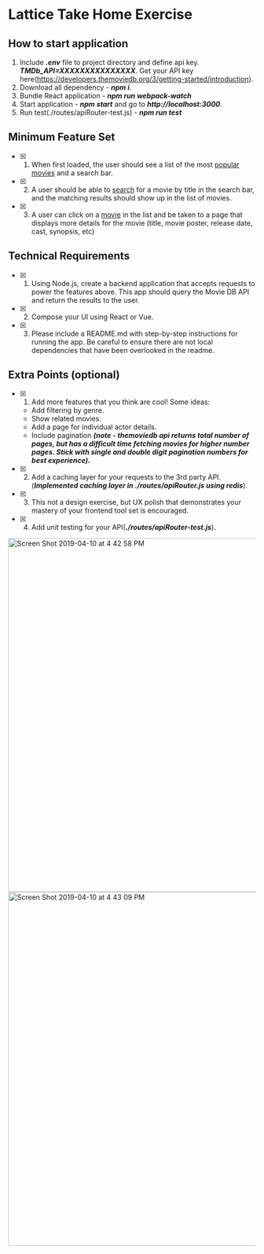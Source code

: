 # Lattice Take Home Exercise

## How to start application
1. Include ***.env*** file to project directory and define api key. ***TMDb_API=XXXXXXXXXXXXXXX***. Get your API key here(https://developers.themoviedb.org/3/getting-started/introduction).
2. Download all dependency - ***npm i***.
3. Bundle React application - ***npm run webpack-watch***
4. Start application - ***npm start*** and go to ***http://localhost:3000***.
5. Run test(./routes/apiRouter-test.js) - ***npm run test***

## Minimum Feature Set

- [x] 1. When first loaded, the user should see a list of the most [popular movies](https://developers.themoviedb.org/3/movies/get-popular-movies) and a search bar.
- [x] 2. A user should be able to [search](https://developers.themoviedb.org/3/search/search-movies) for a movie by title in the search bar, and the matching results should show up in the list of movies.
- [x] 3. A user can click on a [movie](https://developers.themoviedb.org/3/movies) in the list and be taken to a page that displays more details for the movie (title, movie poster, release date, cast, synopsis, etc)


## Technical Requirements
- [x] 1. Using Node.js, create a backend application that accepts requests to power the features above. This app should query the Movie DB API and return the results to the user.
- [x] 2. Compose your UI using React or Vue.
- [x] 3. Please include a README.md with step-by-step instructions for running the app. Be careful to ensure there are not local dependencies that have been overlooked in the readme.

## Extra Points (optional)
- [x] 1. Add more features that you think are cool! Some ideas:
    - Add filtering by genre.
    - Show related movies.
    - Add a page for individual actor details.
    - Include pagination ***(note - themoviedb api returns total number of pages, but has a difficult time fetching movies for  higher number pages. Stick with single and double digit pagination numbers for best experience).***
- [x] 2. Add a caching layer for your requests to the 3rd party API.(***Implemented caching layer in ./routes/apiRouter.js using redis***).
- [x] 3. This not a design exercise, but UX polish that demonstrates your mastery of your frontend tool set is encouraged.
- [x] 4. Add unit testing for your API(***./routes/apiRouter-test.js***).

<img width="720" alt="Screen Shot 2019-04-10 at 4 42 58 PM" src="https://user-images.githubusercontent.com/10293475/55921313-1d465b80-5bb1-11e9-866a-c856e3cee0f9.png">

<img width="720" alt="Screen Shot 2019-04-10 at 4 43 09 PM" src="https://user-images.githubusercontent.com/10293475/55921306-14ee2080-5bb1-11e9-853b-409e7a424829.png">

